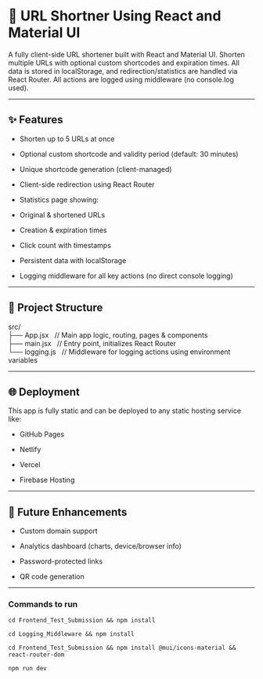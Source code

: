 # 🚀 URL Shortner Using React and Material UI

A fully client-side URL shortener built with React and Material UI. Shorten multiple URLs with optional custom shortcodes and expiration times. All data is stored in localStorage, and redirection/statistics are handled via React Router. All actions are logged using middleware (no console.log used).

---

## ✨ Features
- Shorten up to 5 URLs at once

- Optional custom shortcode and validity period (default: 30 minutes)

- Unique shortcode generation (client-managed)

- Client-side redirection using React Router

- Statistics page showing:

- Original & shortened URLs

- Creation & expiration times

- Click count with timestamps

- Persistent data with localStorage

- Logging middleware for all key actions (no direct console logging)

---

## 📁 Project Structure

src/<br>
├── App.jsx         &nbsp; // Main app logic, routing, pages & components<br>
├── main.jsx        &nbsp; // Entry point, initializes React Router<br>
└── logging.js      &nbsp; // Middleware for logging actions using environment variables

---

## 🌐 Deployment
This app is fully static and can be deployed to any static hosting service like:

- GitHub Pages

- Netlify

- Vercel

- Firebase Hosting

---

## 🧪 Future Enhancements

- Custom domain support

- Analytics dashboard (charts, device/browser info)

- Password-protected links

- QR code generation

---

### Commands to run
```
cd Frontend_Test_Submission && npm install
```
```
cd Logging_Middleware && npm install
```
```
cd Frontend_Test_Submission && npm install @mui/icons-material && react-router-dom
```
```
npm run dev
```
